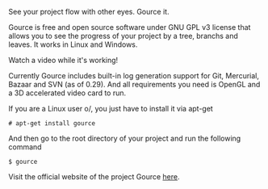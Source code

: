 See your project flow with other eyes. Gource it.  

Gource is free and open source software under GNU GPL v3 license that allows you to see the progress of your project by a tree, branchs and leaves. It works in Linux and Windows.



Watch a video while it's working!






Currently Gource includes built-in log generation support for Git, Mercurial, Bazaar and SVN (as of 0.29). And all requirements you need is OpenGL and a 3D accelerated video card to run.



If you are a Linux user o/, you just have to install it via apt-get



    
    
    # apt-get install gource
    
    



And then go to the root directory of your project and run the following command



    
    
    $ gource
    
    




Visit the official website of the project Gource [here][0].


[0]: https://code.google.com/p/gource/